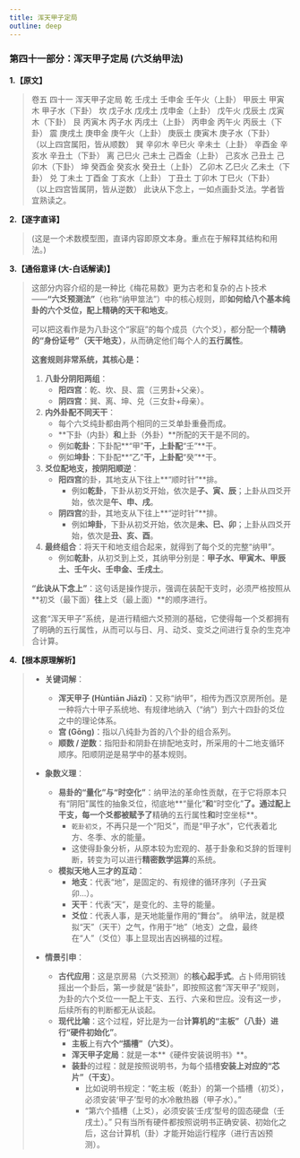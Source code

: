```yaml
---
title: 浑天甲子定局
outline: deep
---
```

  
### **第四十一部分：浑天甲子定局 (六爻纳甲法)**

**1.【原文】**
> 卷五 四十一 浑天甲子定局
> 乾
> 壬戌土 壬申金 壬午火（上卦）
> 甲辰土 甲寅木 甲子水（下卦）
> 坎
> 戊子水 戊戌土 戊申金（上卦）
> 戊午火 戊辰土 戊寅木（下卦）
> 艮
> 丙寅木 丙子水 丙戌土（上卦）
> 丙申金 丙午火 丙辰土（下卦）
> 震
> 庚戌土 庚申金 庚午火（上卦）
> 庚辰土 庚寅木 庚子水（下卦）
> （以上四宫属阳，皆从顺数）
> 巽
> 辛卯木 辛巳火 辛未土（上卦）
> 辛酉金 辛亥水 辛丑土（下卦）
> 离
> 己巳火 己未土 己酉金（上卦）
> 己亥水 己丑土 己卯木（下卦）
> 坤
> 癸酉金 癸亥水 癸丑土（上卦）
> 乙卯木 乙巳火 乙未土（下卦）
> 兑
> 丁未土 丁酉金 丁亥水（上卦）
> 丁丑土 丁卯木 丁巳火（下卦）
> （以上四宫皆属阴，皆从逆数）
> 此诀从下念上，一如点画卦爻法。学者皆宜熟读之。

**2.【逐字直译】**
> (这是一个术数模型图，直译内容即原文本身。重点在于解释其结构和用法。)

**3.【通俗意译 (大-白话解读)】**
> 这部分内容介绍的是一种比《梅花易数》更为古老和复杂的占卜技术——**“六爻预测法”**（也称“纳甲筮法”）中的核心规则，即**如何给八个基本纯卦的六个爻位，配上精确的天干和地支**。
> 
> 可以把这看作是为八卦这个“家庭”的每个成员（六个爻），都分配一个**精确的“身份证号”（天干地支）**，从而确定他们每个人的**五行属性**。
> 
> **这套规则非常系统，其核心是：**
> 
> 1.  **八卦分阴阳两组**：
>     *   **阳四宫**：乾、坎、艮、震（三男卦+父亲）。
>     *   **阴四宫**：巽、离、坤、兑（三女卦+母亲）。
> 2.  **内外卦配不同天干**：
>     *   每个六爻纯卦都由两个相同的三爻单卦重叠而成。
>     *   **下卦（内卦）**和**上卦（外卦）**所配的天干是不同的。
>     *   例如**乾卦**：下卦配**“甲”**干，上卦配**“壬”**干。
>     *   例如**坤卦**：下卦配**“乙”**干，上卦配**“癸”**干。
> 3.  **爻位配地支，按阴阳顺逆**：
>     *   **阳四宫**的卦，其地支从下往上**“顺时针”**排。
>         *   例如**乾卦**，下卦从初爻开始，依次是**子、寅、辰**；上卦从四爻开始，依次是**午、申、戌**。
>     *   **阴四宫**的卦，其地支从下往上**“逆时针”**排。
>         *   例如**坤卦**，下卦从初爻开始，依次是**未、巳、卯**；上卦从四爻开始，依次是**丑、亥、酉**。
> 4.  **最终组合**：将天干和地支组合起来，就得到了每个爻的完整“纳甲”。
>     *   例如**乾卦**，从初爻到上爻，其纳甲分别是：**甲子水、甲寅木、甲辰土、壬午火、壬申金、壬戌土**。
> 
> **“此诀从下念上”**：这句话是操作提示，强调在装配干支时，必须严格按照从**初爻（最下面）**往**上爻（最上面）**的顺序进行。
> 
> 这套“浑天甲子”系统，是进行精细六爻预测的基础，它使得每一个爻都拥有了明确的五行属性，从而可以与日、月、动爻、变爻之间进行复杂的生克冲合计算。

**4.【根本原理解析】**
> *   **关键词解**：
>     *   **浑天甲子 (Hùntiān Jiǎzǐ)**：又称“纳甲”，相传为西汉京房所创。是一种将六十甲子系统地、有规律地纳入（“纳”）到六十四卦的爻位之中的理论体系。
>     *   **宫 (Gōng)**：指以八纯卦为首的八个卦的组合系列。
>     *   **顺数 / 逆数**：指阳卦和阴卦在排配地支时，所采用的十二地支循环顺序。阳顺阴逆是易学中的基本规则。
> 
> *   **象数义理**：
>     *   **易卦的“量化”与“时空化”**：纳甲法的革命性贡献，在于它将原本只有“阴阳”属性的抽象爻位，彻底地**“量化”**和**“时空化”**了。通过配上干支，每一个爻都被赋予了**精确的五行属性**和**时空坐标**。
>         *   `乾卦初爻`，不再只是一个“阳爻”，而是“甲子水”，它代表着北方、冬季、水的能量。
>         *   这使得卦象分析，从原本较为宏观的、基于卦象和爻辞的哲理判断，转变为可以进行**精密数学运算**的系统。
>     *   **模拟天地人三才的互动**：
>         *   **地支**：代表“地”，是固定的、有规律的循环序列（子丑寅卯...）。
>         *   **天干**：代表“天”，是变化的、主导的能量。
>         *   **爻位**：代表人事，是天地能量作用的“舞台”。
>         纳甲法，就是模拟“天”（天干）之气，作用于“地”（地支）之盘，最终在“人”（爻位）事上显现出吉凶祸福的过程。
> 
> *   **情景引申**：
>     *   **古代应用**：这是京房易（六爻预测）的**核心起手式**。占卜师用铜钱摇出一个卦后，第一步就是“装卦”，即按照这套“浑天甲子”规则，为卦的六个爻位一一配上干支、五行、六亲和世应。没有这一步，后续所有的判断都无从谈起。
>     *   **现代比喻**：这个过程，好比是为一台**计算机的“主板”（八卦）**进行**“硬件初始化”**。
>         *   **主板**上有**六个“插槽”（六爻）**。
>         *   **浑天甲子定局**：就是一本**《硬件安装说明书》**。
>         *   **装卦**的过程：就是按照说明书，为每个插槽**安装上对应的“芯片”（干支）**。
>             *   比如说明书规定：“乾主板（乾卦）的第一个插槽（初爻），必须安装‘甲子’型号的水冷散热器（甲子水）。”
>             *   “第六个插槽（上爻），必须安装‘壬戌’型号的固态硬盘（壬戌土）。”
>         只有当所有硬件都按照说明书正确安装、初始化之后，这台计算机（卦）才能开始运行程序（进行吉凶预测）。
